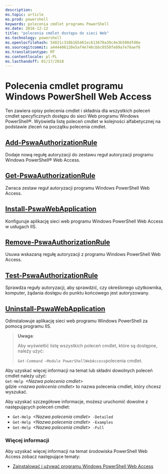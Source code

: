 ```yaml
---
description: 
ms.topic: article
ms.prod: powershell
keywords: polecenia cmdlet programu PowerShell
ms.date: 2016-12-12
title: "polecenia cmdlet dostępu do sieci Web"
ms.technology: powershell
ms.openlocfilehash: 54821c318b165461ec613678a39c4e3b500dfd0e
ms.sourcegitcommit: a444406120e5af4e746cbbc0558fe89a7e78aef6
ms.translationtype: MT
ms.contentlocale: pl-PL
ms.lasthandoff: 01/17/2018
---
```

# <a name="windows-powershell-web-access-cmdlets"></a>Polecenia cmdlet programu Windows PowerShell Web Access

Ten zawiera opisy polecenia cmdlet i składnia dla wszystkich poleceń cmdlet specyficznych dostępu do sieci Web programu Windows PowerShell®. Wyświetla listę poleceń cmdlet w kolejności alfabetycznej na podstawie zleceń na początku polecenia cmdlet.

## <a name="add-pswaauthorizationruleadd-pswaauthorizationrulemd"></a>[Add-PswaAuthorizationRule](add-pswaauthorizationrule.md)

Dodaje nową regułę autoryzacji do zestawu reguł autoryzacji programu Windows PowerShell® Web Access.

## <a name="get-pswaauthorizationruleget-pswaauthorizationrulemd"></a>[Get-PswaAuthorizationRule](get-pswaauthorizationrule.md)

Zwraca zestaw reguł autoryzacji programu Windows PowerShell Web Access.

## <a name="install-pswawebapplicationinstall-pswawebapplicationmd"></a>[Install-PswaWebApplication](install-pswawebapplication.md)

Konfiguruje aplikację sieci web programu Windows PowerShell Web Access w usługach IIS.

## <a name="remove-pswaauthorizationruleremove-pswaauthorizationrulemd"></a>[Remove-PswaAuthorizationRule](remove-pswaauthorizationrule.md)

Usuwa wskazaną regułę autoryzacji z programu Windows PowerShell Web Access.

## <a name="test-pswaauthorizationruletest-pswaauthorizationrulemd"></a>[Test-PswaAuthorizationRule](test-pswaauthorizationrule.md)

Sprawdza reguły autoryzacji, aby sprawdzić, czy określonego użytkownika, komputer, żądania dostępu do punktu końcowego jest autoryzowany.

## <a name="uninstall-pswawebapplicationuninstall-pswawebapplicationmd"></a>[Uninstall-PswaWebApplication](uninstall-pswawebapplication.md)

Odinstalowuje aplikację sieci web programu Windows PowerShell za pomocą programu IIS.

>**Uwaga**:
>
>Aby wyświetlić listę wszystkich poleceń cmdlet, które są dostępne, należy użyć:
>
> `Get-Command –Module PowerShellWebAccess`polecenia cmdlet.

Aby uzyskać więcej informacji na temat lub składni dowolnych poleceń cmdlet należy użyć:  
`Get-Help `*&lt;Nazwa polecenia cmdlet&gt;*  
gdzie  *&lt;nazwa polecenia cmdlet&gt;*  to nazwa polecenia cmdlet, który chcesz wyszukać.

Aby uzyskać szczegółowe informacje, możesz uruchomić dowolne z następujących poleceń cmdlet:

- `Get-Help `*&lt;Nazwa polecenia cmdlet&gt;*` -Detailed`
- `Get-Help `*&lt;Nazwa polecenia cmdlet&gt;*` -Examples`
- `Get-Help `*&lt;Nazwa polecenia cmdlet&gt;*` -Full`

### <a name="more-information"></a>Więcej informacji

Aby uzyskać więcej informacji na temat środowiska PowerShell Web Access zobacz następujące tematy:

- [Zainstalować i używać programu Windows PowerShell Web Access](../install-and-use-windows-powershell-web-access.md)

